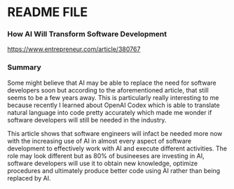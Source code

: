 # README FILE

### How AI Will Transform Software Development
https://www.entrepreneur.com/article/380767

### Summary

Some might believe that AI may be able to replace the need for software developers soon but according to the aforementioned article, that still seems to be a few years away. This is particularly really interesting to me because recently I learned about OpenAI Codex which is able to translate natural language into code pretty accurately which made me wonder if software developers will still be needed in the industry.

This article shows that software engineers will infact be needed more now with the increasing use of AI in almost every aspect of software development to effectively work with AI and execute different activities. The role may look different but as 80% of busineeses are investing in AI, software developers will use it to obtain new knowledge, optimize procedures and ultimately produce better code using AI rather than being replaced by AI.

